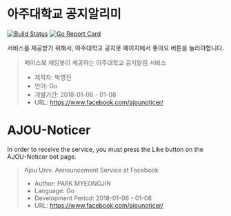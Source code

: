 # 아주대학교 공지알리미
[![Build Status](https://travis-ci.org/mjin1220/ajou-noticer.svg?branch=master)](https://travis-ci.org/mjin1220/ajou-noticer)
[![Go Report Card](https://goreportcard.com/badge/github.com/mjin1220/ajou-noticer)](https://goreportcard.com/report/github.com/mjin1220/ajou-noticer)

서비스를 제공받기 위해서, 아주대학교 공지봇 페이지에서 좋아요 버튼을 눌러야합니다.
> 페이스북 채팅봇이 제공하는 아주대학교 공지알림 서비스
> * 제작자: 박명진
> * 언어: Go
> * 개발기간: 2018-01-06 - 01-08
> * URL: https://www.facebook.com/ajounoticer/

# AJOU-Noticer
In order to receive the service, you must press the Like button on the AJOU-Noticer bot page.
> Ajou Univ. Announcement Service at Facebook
> * Author: PARK MYEONGJIN
> * Language: Go
> * Development Period: 2018-01-06 - 01-08
> * URL: https://www.facebook.com/ajounoticer/

